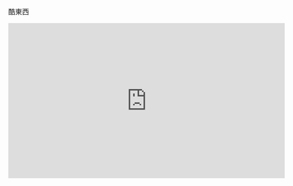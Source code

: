 <!DOCTYPE html>
<html>
<head>
<meta charset="UTF-8">
<meta name="description" content="Web Tutorials">
<meta name="keywords" content="HTML, CSS, JavaScript">
<meta name="author" content="NTTU">
</head>
<body>
<p>酷東西</p>
<iframe width="560" height="315" src="https://www.youtube.com/embed/h52lR8x34CY" frameborder="0" allow="accelerometer; autoplay; clipboard-write; encrypted-media; gyroscope; picture-in-picture" allowfullscreen></iframe>
</body>
</html>
